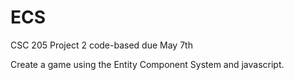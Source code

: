 # ECS
CSC 205 Project 2 code-based due May 7th

Create a game using the Entity Component System and javascript.
